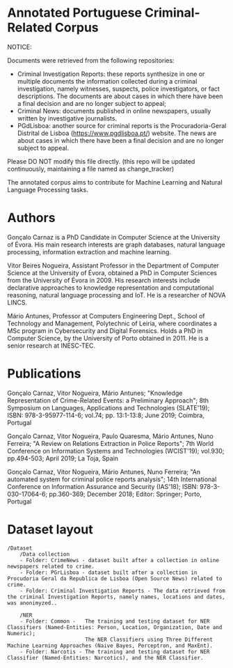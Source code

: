 
# Annotated Portuguese Criminal-Related Corpus

NOTICE: 

Documents were retrieved from the following repositories:
- Criminal Investigation Reports: these reports synthesize in one or multiple documents the information collected during a criminal investigation, namely witnesses, suspects,   police investigators, or fact descriptions. The documents are about cases in which there have been a final decision and are no longer subject to appeal;
- Criminal News: documents published in online newspapers, usually written by investigative journalists.
- PGdLisboa: another source for criminal reports is the Procuradoria-Geral Distrital de Lisboa (https://www.pgdlisboa.pt/) website. The news are about cases in which there have been a final decision and are no longer subject to appeal.  

Please DO NOT modify this file directly. (this repo will be updated continuously, maintaining a file named as change_tracker)

The annotated corpus aims to contribute for Machine Learning and Natural Language Processing tasks. 

# Authors

Gonçalo Carnaz is a PhD Candidate in Computer Science at the University of Évora. His main research interests are graph databases, natural language processing, information extraction and machine learning.

Vitor Beires Nogueira, Assistant Professor in the Department of Computer Science at the University of Évora, obtained a PhD in Computer Sciences from the University of Évora in 2009. His research interests include declarative approaches to knowledge representation and computational reasoning, natural language processing and IoT. He is a researcher of NOVA LINCS.

Mário Antunes, Professor at Computers Engineering Dept., School of Technology and Management, Polytechnic of Leiria, where coordinates a MSc program in Cybersecurity and Digital Forensics. Holds a PhD in  Computer Science, by the University of Porto obtained in 2011. He is a senior research at INESC-TEC. 

# Publications

Gonçalo Carnaz, Vitor Nogueira, Mário Antunes; "Knowledge Representation of Crime-Related Events: a Preliminary Approach"; 8th Symposium on Languages, Applications and Technologies (SLATE'19); ISBN: 978-3-95977-114-6; vol.74; pp. 13:1-13:8; June 2019; Coimbra, Portugal

Gonçalo Carnaz, Vitor Nogueira, Paulo Quaresma, Mário Antunes, Nuno Ferreira; "A Review on Relations Extraction in Police Reports"; 7th World Conference on Information Systems and Technologies (WCIST'19); vol.930; pp.494-503; April 2019; La Toja, Spain

Gonçalo Carnaz, Vitor Nogueira, Mário Antunes, Nuno Ferreira; "An automated system for criminal police reports analysis"; 14th International Conference on Information Assurance and Security (IAS'18); ISBN: 978-3-030-17064-6; pp.360-369; December 2018; Editor: Springer; Porto, Portugal

# Dataset layout

	/Dataset 
		/Data collection
		- Folder: CrimeNews - dataset built after a collection in online newspapers related to crime.
		- Folder: PGrLisboa - dataset built after a collection in Procudoria Geral da Republica de Lisboa (Open Source News) related to crime.
		- Folder: Criminal Investigation Reports - The data retrieved from the criminal Investigation Reports, namely names, locations and dates, was anonimyzed..
					
		/NER
		- Folder: Common -   The training and testing dataset for NER Classifiers (Named-Entities: Person, Location, Organization, Date and Numeric);
	  	 			         The NER Classifiers using Three Different Machine Learning Approaches (Naive Bayes, Perceptron, and MaxEnt). 	
		- Folder: Narcotis - The training and testing dataset for NER Classifier (Named-Entities: Narcotics), and the NER Classifier.
